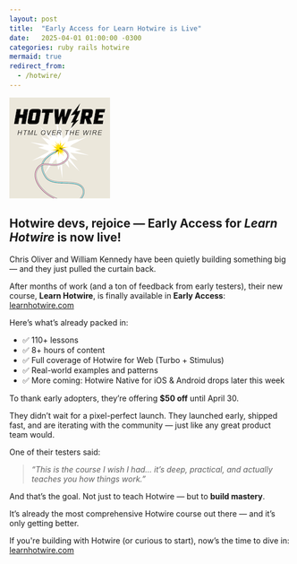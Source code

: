 ```yaml
---
layout: post
title:  "Early Access for Learn Hotwire is Live"
date:   2025-04-01 01:00:00 -0300
categories: ruby rails hotwire
mermaid: true
redirect_from: 
  - /hotwire/
---
```


<img src="/assets/images/hotwire.png" alt="Hotwire Logo">

## Hotwire devs, rejoice — Early Access for *Learn Hotwire* is now live!

Chris Oliver and William Kennedy have been quietly building something big — and they just pulled the curtain back.

After months of work (and a ton of feedback from early testers), their new course, **Learn Hotwire**, is finally available in **Early Access**:  
[learnhotwire.com](https://learnhotwire.com)

Here’s what’s already packed in:
- ✅ 110+ lessons  
- ✅ 8+ hours of content  
- ✅ Full coverage of Hotwire for Web (Turbo + Stimulus)  
- ✅ Real-world examples and patterns  
- ✅ More coming: Hotwire Native for iOS & Android drops later this week

To thank early adopters, they’re offering **$50 off** until April 30.

They didn’t wait for a pixel-perfect launch. They launched early, shipped fast, and are iterating with the community — just like any great product team would.

One of their testers said:  
> *“This is the course I wish I had… it’s deep, practical, and actually teaches you how things work.”*

And that’s the goal. Not just to teach Hotwire — but to **build mastery**.

It’s already the most comprehensive Hotwire course out there — and it’s only getting better.

If you're building with Hotwire (or curious to start), now’s the time to dive in:  
[learnhotwire.com](https://learnhotwire.com)